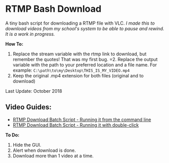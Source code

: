 # RTMP Bash Download

A tiny bash script for downloading a RTMP file with VLC.
_I made this to download videos from my school's system to be able to pause and rewind._
_It is a work in progress._

**How To:**	
1. Replace the stream variable with the rtmp link to download, but remember the quotes! That was my first bug. 
=2. Replace the output variable with the path to your preferred location and a file name. For example: ` C:\path\to\my\Desktop\THIS_IS_MY_VIDEO.mp4 `
3. Keep the original .mp4 extension for both files (original and to download)

Last Update: October 2018 

## Video Guides: 

+ [RTMP Download Batch Script - Running it from the command line](https://www.youtube.com/watch?v=duqY7WbceQw&feature=youtu.be)
+ [RTMP Download Batch Script - Running it with double-click](https://www.youtube.com/watch?v=J2bSJUdwtlA&feature=youtu.be)

**To Do:**

1. Hide the GUI.
2. Alert when download is done. 
3. Download more than 1 video at a time.
